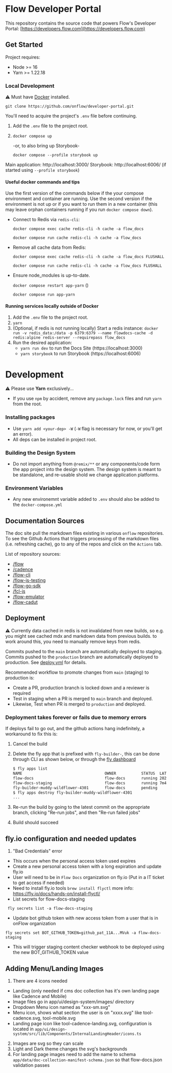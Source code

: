 # Flow Developer Portal

This repository contains the source code that powers Flow's Developer Portal: [https://developers.flow.com](https://developers.flow.com)

## Get Started

Project requires:

- Node >= 16
- Yarn >= 1.22.18

### Local Development

⚠️ Must have [Docker](https://docs.docker.com/get-docker/) installed.

```
git clone https://github.com/onflow/developer-portal.git
```

You'll need to acquire the project's `.env` file before continuing.

1. Add the `.env` file to the project root.
1. `docker compose up`

   -or, to also bring up Storybook-

   `docker compose --profile storybook up`

Main application: http://localhost:3000/
Storybook: http://localhost:6006/ (if started using `--profile storybook`)

#### Useful docker commands and tips

Use the first version of the commands below if the your compose environment and container are running. Use the second version if the environment is not up or if you want to run them in a new container (this may leave orphan containers running if you run `docker compose down`).

- Connect to Redis via `redis-cli`:

  `docker compose exec cache redis-cli -h cache -a flow_docs`

  `docker compose run cache redis-cli -h cache -a flow_docs`

- Remove all cache data from Redis:

  `docker compose exec cache redis-cli -h cache -a flow_docs FLUSHALL`

  `docker compose run cache redis-cli -h cache -a flow_docs FLUSHALL`

- Ensure node_modules is up-to-date.

  `docker compose restart app-yarn` ()

  `docker compose run app-yarn`

#### Running services locally outside of Docker

1. Add the `.env` file to the project root.
2. `yarn`
3. (Optional, if redis is not running locally) Start a redis instance: `docker run -v redis_data:/data -p 6379:6379 --name flowdocs-cache -d redis:alpine redis-server --requirepass flow_docs`
4. Run the desired application:
   - `yarn run dev` to run the Docs Site (https://localhost:3000)
   - `yarn storybook` to run Storybook (https://localhost:6006)

# Development

⚠️ Please use **Yarn** exclusively...

- If you use `npm` by accident, remove any `package.lock` files and run `yarn` from the root.

### Installing packages

- Use `yarn add <your-dep> -W` (`-W` flag is necessary for now, or you'll get an error).
- All deps can be installed in project root.

### Building the Design System

- Do not import anything from `@remix/**` or any components/code form the app project into the design system. The design system is meant to be standalone, and re-usable shold we change application platforms.

### Environment Variables

- Any new environemnt variable added to `.env` should also be added to the `docker-compose.yml`

## Documentation Sources

The doc site pull the markdown files existing in various `onflow` repositories. To see the Github Actions that triggers processing of the markdown files (i.e. refreshing cache), go to any of the repos and click on the `Actions` tab.

List of repository sources:

- [/flow](https://github.com/onflow/flow)
- [/cadence](https://github.com/onflow/cadence)
- [/flow-cli](https://github.com/onflow/flow-cli)
- [/flow-js-testing](https://github.com/onflow/flow-js-testing)
- [/flow-go-sdk](https://github.com/onflow/flow-go-sdk)
- [/fcl-js](https://github.com/onflow/fcl-js)
- [/flow-emulator](https://github.com/onflow/flow-emulator)
- [/flow-cadut](https://github.com/onflow/flow-cadut)

## Deployment

⚠ Currently data cached in redis is not invalidated from new builds, so e.g. you might see cached mdx and markdown data from previous builds. to work around this, you need to manually remove keys from redis.

Commits pushed to the `main` branch are automatically deployed to staging. Commits pushed to the `production` branch are automatically deployed to production. See [deploy.yml](.github/workflows/deploy.yml) for details.

Recommended workflow to promote changes from `main` (staging) to production is:

- Create a PR, production branch is locked down and a reviewer is required
- Test in staging when a PR is merged to `main` branch and deployed.
- Likewise, Test when PR is merged to `production` and deployed.

### Deployment takes forever or fails due to memory errors

If deploys fail to go out, and the github actions hang indefinitely, a workaround to fix this is:

1. Cancel the build
1. Delete the fly app that is prefixed with `fly-builder-`, this can be done through CLI as shown below, or through the [fly dashboard](https://fly.io/dashboard/flow-docs)

   ```bash
   $ fly apps list
   NAME                                    OWNER           STATUS  LATEST DEPLOY
   flow-docs                               flow-docs       running 2022-06-22T00:07:40Z
   flow-docs-staging                       flow-docs       running 7m45s ago
   fly-builder-muddy-wildflower-4301       flow-docs       pending
   $ fly apps destroy fly-builder-muddy-wildflower-4301
   ...
   ```

1. Re-run the build by going to the latest commit on the appropriate branch, clicking "Re-run jobs", and then "Re-run failed jobs"
1. Build should succeed

## fly.io configuration and needed updates

1. "Bad Credentials" error

- This occurs when the personal access token used expires
- Create a new personal access token with a long expiration and update fly.io
- User will need to be in `Flow Docs` organization on fly.io (Put in a IT ticket to get access if needed)
- Need to install fly.io tools `brew install flyctl` more info: https://fly.io/docs/hands-on/install-flyctl/
- List secrets for flow-docs-staging

```
 fly secrets list -a flow-docs-staging
```

- Update bot github token with new access token from a user that is in onFlow organization

```
fly secrets set BOT_GITHUB_TOKEN=github_pat_11A...MVuk -a flow-docs-staging
```

- This will trigger staging content checker webhook to be deployed using the new BOT_GITHUB_TOKEN value

## Adding Menu/Landing Images

1. There are 4 icons needed

- Landing (only needed if cms doc collection has it's own landing page like Cadence and Mobile)
- Image files go in app/ui/design-system/images/ directory
- Dropdown Menu icon named as "xxx-sm.svg"
- Menu icon, shows what section the user is on "xxxx.svg" like tool-cadence.svg, tool-mobile.svg
- Landing page icon like tool-cadence-landing.svg, configuration is located in `app/ui/design-system/src/lib/Components/InternalLandingHeader/icons.ts`

2. Images are svg so they can scale
3. Light and Dark theme changes the svg's backgrounds
4. For landing page images need to add the name to schema `app/data/doc-collection-manifest-schema.json` so that flow-docs.json validation passes
